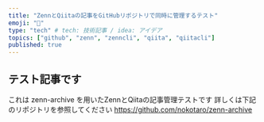 ```yaml
---
title: "ZennとQiitaの記事をGitHubリポジトリで同時に管理するテスト"
emoji: "🧪"
type: "tech" # tech: 技術記事 / idea: アイデア
topics: ["github", "zenn", "zenncli", "qiita", "qiitacli"]
published: true
---
```

## テスト記事です
これは zenn-archive を用いたZennとQiitaの記事管理テストです
詳しくは下記のリポジトリを参照してください
https://github.com/nokotaro/zenn-archive

